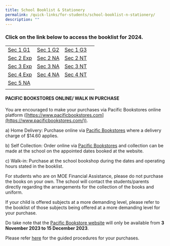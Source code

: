 ```yaml
---
title: School Booklist & Stationery
permalink: /quick-links/for-students/school-booklist-n-stationery/
description: ""
---
```

### Click on the link below to access the booklist for **2024**.


|  |  |  |  |
| -------- | -------- | -------- | -------- |
| [Sec 1 G1](/files/sec%201%20g1.pdf) | [Sec 1 G2](/files/sec%201%20g2.pdf) | [Sec 1 G3](/files/sec%201%20g3.pdf) |  |
| [Sec 2 Exp](/files/sec%202%20exp.pdf) | [Sec 2 NA](/files/sec%202%20na.pdf) | [Sec 2 NT](/files/sec%202%20nt.pdf) |  |
| [Sec 3 Exp](/files/sec%203%20exp.pdf) | [Sec 3 NA](/files/sec%203%20na.pdf) | [Sec 3 NT](/files/sec%203%20nt.pdf) | 
| [Sec 4 Exp](/files/s4%20exp.pdf) | [Sec 4 NA](/files/sec%204%20na.pdf) | [Sec 4 NT](/files/sec%204%20nt.pdf) |
| [Sec 5 NA](/files/sec%205%20na.pdf) |
| | | |

#### PACIFIC BOOKSTORES ONLINE/ WALK IN PURCHASE

You are encouraged to make your purchases via Pacific Bookstores online platform ([https://www.pacificbookstores.com](https://www.pacificbookstores.com/)).

a) Home Delivery: Purchase online via [Pacific Bookstores](https://www.pacificbookstores.com/) where a delivery charge of $14.60 applies.

b) Self Collection: Order online via [Pacific Bookstores](https://www.pacificbookstores.com/) and collection can be made at the school on the appointed dates booked at the website.

c) Walk-in: Purchase at the school bookshop during the dates and operating hours stated in the booklist.

For students who are on MOE Financial Assistance, please do not purchase the books on your own. The school will contact the students/parents directly regarding the arrangements for the collection of the books and uniform.

If your child is offered subjects at a more demanding level, please refer to the booklist of those subjects being offered at a more demanding level for your purchase.

Do take note that the [Pacific Bookstore website](https://www.pacificbookstores.com/) will only be available from&nbsp;**3 November 2023 to 15 December 2023**.

Please refer [here](/files/user%20guide%20for%20online%20purchase%20of%20school%20textbooks%202024.pdf) for the guided procedures for your purchases.